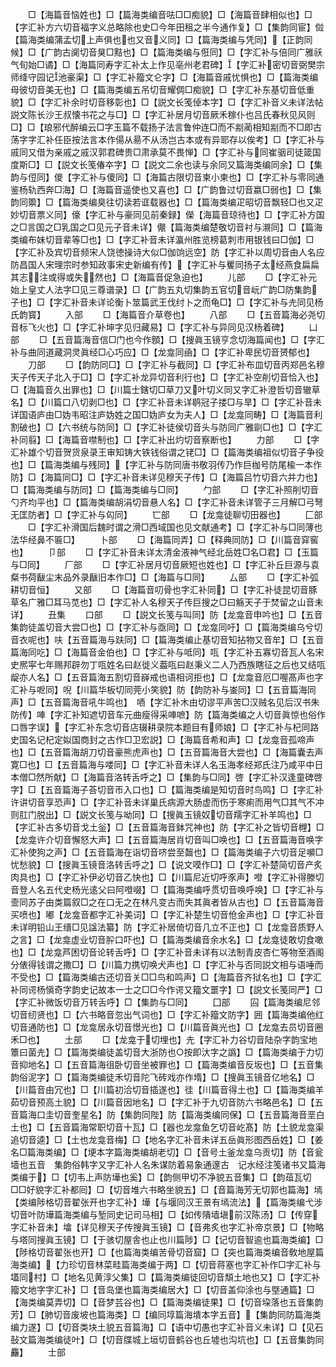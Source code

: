 <!-- { "loadSidebar": true } -->
　　□【海篇音恼姓也】□【篇海类编音呿□□痴貌】□【海篇音肆相似也】□【字汇补方六切音福字义总略除也史□今年田租之半今通作复】□【集韵同宦】傡【篇海类编蒲孟切上声俱也也又音义同】□【篇海类编与凭同】【正韵同候】□【广韵古阒切音狊□黠也】□【篇海类编与俇同】□【字汇补与倍同广雅祅气旬始□谲】□【海篇同寿字汇补太上作见亳州老君碑】【字汇补密切音弼樊宗师绛守园记池豪渠】□【字汇补籀文仑字】□【海篇音戚忧惧也】□【篇海类编母彼切音美无也】□【篇海类编五吊切音耀倜□痴貌】□【字汇补东基切音低重貌】□【字汇补余时切音移彰也】□【説文长笺倬本字】□【字汇补音义未详法帖説文陈长沙王叔懐书花之与□】□【字汇补居月切音厥禾稼仆也吕氏春秋见风则□】□【琅邪代醉编云□字玉篇不载扬子法言鲁仲连□而不剬蔺相知剬而不□即古荡字字汇补任臣按法言本作偒从昜不从汤岂古本或有异耶存以俟考】□【字汇补与戚同又借为亲戚之戚汉郭君碑贵□肃承莫不畏惮】□【字汇补与同崔骃司徒箴国度斯□】□【説文长笺偆夲字】□【説文二余也读与余同又篇海类编同余】□【集韵与侸同】儍【字汇补与傻同】□【海篇古限切音柬小柬也】□【字汇补与零同通鉴杨轨西奔□海】□【海篇音遥使也又喜也】□【广韵鲁过切音嬴□弱也】□【集韵同籞】□【篇海类编臭往切读若诓载器也】□【篇海类编疋昭切音飘轻□也又疋妙切音票义同】儫【字汇补与豪同见前秦録】儝【海篇音琼待也】□【字汇补方国之□言国之□乳国之□见元子音未详】儬【篇海类编楚敬切音衬与瀙同】□【篇海类编布妹切音辈等□也】□【字汇补音未详瀛州胜览榜葛刺市用银钱曰□伽】□【字汇补及宾切音频宋人饶徳操诗大似□伽饷远空】防【字汇补以周切音由人名应防昌国人宋理宗时参知政事宋史新编有传】【字汇补与矍同扬子太经燕食扁扁其志注或得或失然也】□【海篇音促急迫也】
　　儿部
　　□【字汇补元始上皇丈人法字□见三尊谱录】□【广韵五丸切集韵五官切音岏广韵□防集韵子也】□【字汇补音未详论衡卜筮篇武王伐纣卜之而龟□】□【字汇补与圥同见杨氏韵寳】
　　入部
　　□【海篇音介草卷也】
　　八部
　　□【五音篇海必尧切音标飞火也】□【字汇补坤字见归藏易】□【字汇补与异同见汉杨着碑】
　　凵部
　　□【五音篇海音信□门也今作顖】□【搜眞玉镜亨念切海篇闻也】□【字汇补与曲同道藏洞灵眞经□心巧应】□【龙龛同凾】□【字汇补卑民切音赟郁也】
　　刀部
　　□【韵防同□】□【字汇补与截同】□【字汇补布皿切音丙郑邑名穆天子传天子北入于□】□【字汇补龙异切音利行也】□【字汇补空削切音恰入也】□【海篇音久出罪也】□【川篇士鎋切□草刀又叶切义同又字汇补澄哲切音辙草名】□【川篇口八切剥□也】□【字汇补音未详鹖冠子搂□与旱】□【字汇补音未详国语庐由□妫韦昭注庐妫姓之国□妫庐女为夫人】□【龙龛同畴】□【海篇音利割破也】□【六书统与防同】□【字汇补徒侯切音头与防同广雅剾□也】□【字汇补同翦】□【海篇音噤制也】□【字汇补出灼切音察断也】
　　力部
　　□【字汇补雄个切音贺货泉录王审知铸大铁钱俗谓之铑□】□【篇海类编祖似切音子争役也】□【篇海类编与残同】【字汇补与防同唐书敬羽传乃作巨枷号防尾楡一本作防】□【海篇同□】□【字汇补音未详见穆天子传】□【海篇吕竹切音六并力也】□【篇海类编与防同】□【篇海类编与□同】
　　勹部
　　□【字汇补照削切音勺齐均平也】□【篇海类编胡涓切音悬人名】□【字汇补音未详管子三月解□弓弩无匡防者】□【字汇补与匃同】
　　匸部
　　□【龙龛徒聊切田器也】
　　匚部
　　□【字汇补滑国后魏时谓之滑□西域国也见文献通考】□【字汇补与□同薄也法华经鼻不匾□】
　　卜部
　　□【海篇同弄】□【释典同防】□【川篇音穽窖也】
　　卩部
　　□【字汇补音未详太清金液神气经北岳姓□名□君】□【玉篇与□同】
　　厂部
　　□【字汇补居月切音厥短也姓也】□【字汇补丘巨源与袁粲书荷瞂尘末品外录瞂旧本作□】□【海篇与□同】
　　厶部
　　□【字汇补弧耕切音恒】
　　又部
　　□【海篇音叨骨也字汇补同】□【字汇补徒昆切音豚草名广雅□耳马苋也】□【字汇补人名穆天子传巨搜之□曰觞天子于焚留之山音未详】
　　丑集
　　口部
　　□【説文长笺与叫同】防【龙龛音申吟也】□【五音集韵徒盖切音大尝□也】□【字汇补与亟同】□【龙龛同吁】□【篇海类编乌兮切音衣呢也】呋【五音篇海与趺同】□【篇海类编止基切音知拈物又音牟】□【五音篇海同吃】□【海篇音金伯也】□【字汇补与呧同】咓【字汇补五寡切音瓦人名宋史熈寜七年赐邦辟勿丁咓姓名曰赵徙义葢咓曰赵秉义二人乃西族瞎征之后也又结咓龊亦人名】□【五音篇海五割切音嶭戒也语相诃拒也】□【龙龛音厄□喔髙声也字汇补与呝同】唲【川篇华板切同莞小笑貌】防【韵防补与崟同】□【五音篇海同声】□【五音篇海音吼牛鸣也】　唒【字汇补木由切谬平声苦□汉贼名见后汉书朱防传】唓【字汇补知遮切音车元曲瘦得采唓嗻】防【篇海类编之人切音眞惊也俗作口唇字误】【字汇补东念切音店辍耕录院本题目有师娘】□【字汇补与杞同路史国名记杞定姒国商封之古作□卫宏説】□【海篇音希和声】□【龙龛音孤啼声也】□【五音篇海胡刀切音豪熊虎声也】□【五音篇海音大尝也】□【海篇囊去声寛□也】□【五音篇海与喽同】□【字汇补音未详人名玉海孝经郑氏注乃咸平中日本僧□然所献】□【海篇音洛转舌呼之】□【集韵与□同】啓【字汇补汉逢童碑啓字】□【五音篇海子荅切音帀入口也】□【篇海类编是知切音时鸟鸣】□【字汇补许讲切音享恐声】□【字汇补音未详巢氏病源大肠虚而伤于寒痢而用气□其气不冲则肛门脱出】□【説文长笺与呦同】□【搜眞玉镜奴切音羺字汇补羊鸣也】□【字汇补古多切音戈土釡】□【五音篇海音鉢咒神也】防【字汇补之皆切音榸】□【龙龛许介切音懈怒大声】□【五音篇海居肖切音叫□唤也】□【五音篇海音唤字汇补使狗之声】□【五音篇海在诣切音哜尝至齧也】□【篇海类编子六切音足嚬□忧愁貌】□【搜眞玉镜音洛转舌呼之】□【说文嗼作□】□【字汇补楚简切音产炙肉具也】□【字汇补伊必切音乙快也】□【川篇尼近切呼豕声】噔【字汇补得滕切音登人名五代史杨光逺父曰阿噔啜】□【篇海类编呼贯切音唤呼唤】□【字汇补与壸同苏子由类篇叙□之在口无之在林凡变古而失其眞者皆从古也】□【五音篇海音买喷也】嘟【龙龛音都字汇补美词】□【字汇补楚生切音伧金声也】□【字汇补音未详明铅山王缙□见諡法纂】防【字汇补居倚切音几立不正也】□【龙龛音质野人之言】□【龙龛虚业切音肸口吓也】□【篇海类编音余水名】□【龙龛徒敢切食噉也】□【龙龛芦困切音论转舌呼】□【字汇补音未详有以法制青皮杏仁等物至酒阁分俵得钱谓之撒□】□【川篇力携切唤犬声也】□【字汇补与否同説文相与语唾而不受也】□【篇海类编古还切音关□□鸟和鸣声】□【海篇音齐狱名也】□【字汇补同谔杨愼奇字韵史记故本一士之□□今作谔又籀文噩字】□【説文长笺同严】□【字汇补微饭切音万转舌呼】□【集韵与□同】
　　囗部
　　囜【篇海类编尼邻切音纫贤也】□【六书略音忽出气词也】□【字汇补籀文防字】囲【篇海类编他红切音通防也】□【龙龛居永切音憬光也】□【川篇音眞光也】□【龙龛去员切音圈禾□也】
　　土部
　　□【龙龛于切埋也】圥【字汇补力谷切音陆杂字韵宝地簟曰菌圥】□【篇海类编徒盖切音大浙防也○按即汏字之譌】□【篇海类编于力切音抑地名】□【五音篇海徂卧切音坐被罪也】□【篇海类编音反坂也】□【五音集韵俗泥字】□【篇海类编徒禾切音陀飞砖戏亦作堶】□【搜眞玉镜音亿地名】□【川篇音由冗也】□【川篇初洽切音插遂也】徍【川篇音得土也】□【篇海类编羊茹切音预高土貌】□【川篇音因地名】□【字汇补于九切音防六书略邑名】□【五音篇海口圭切音奎星名】防【集韵同陛】防【篇海类编同保】□【五音篇海音垩白土也】□【五音篇海常职切音十瓦】□【器也龙龛鱼乞切音屹髙】防【土貌龙龛渠追切音逵】□【土也龙龛音梅】□【地名字汇补音未详五岳眞形图西岳姓】□【姜名□篇海类编】□【埂本字篇海类编胡老切】□【音号土釜龙龛乌贡切】防【音瓮墙也五音　集韵俗韩字又字汇补人名朱谋防着易象通邃古　记水经注笺诸书又篇海类编于】□【切韦上声防墷也奚】□【韵侧甲切不净貌五音集】□【韵葅瓦切□□好貌字汇补都囘】□【切音堆六书略坐貌五】□【音篇海芳无切郭也篇海】墕【类编陟格切音翟张开也字汇补】墷【与堰同汉王景有墕流法】【篇海类编弋涉切音叶防墷篇海类编与堑同史记司马相】□【如传隤墙塡前汉陈汤】□【传穿字汇补音未】墖【详见穆天子传搜眞玉镜】□【音弗炙也字汇补帝京景】□【物略与塔同搜眞玉镜】□【于骇切屋舎也止也川篇陟】□【记切音智逾也篇海类编】□【陟格切音翟张也开】□【也篇海类编苦骨切音窟】□【突也篇海类编音敎地屋篇海类编】【力珍切音林菜畦篇海类编于两】□【切音蒋塞也字汇补作□字汇补与壒同村】□【地名见黄淳父集】□【篇海类编徒回切音頽土地也又】□【字汇补籀文地字字汇补】□【音岛堡也篇海类编居大】□【切音盖仰涂也与墍通篇】□【海类编莫弄切】□【音梦芸谷也】□【篇海类编徒果】□【切音垜落也五音集韵芳】□【肺切音废坡也篇海类】□【编同埻篇海墤本字五音】【集韵同防篇海类编力遂】□【切音类块土貌五音篇海】□【语中切愚也字汇补音义未详】□【见石鼔文篇海类编徒叶】□【切音牒城上垣切音鹤谷也丘墟也沟坑也】□【五音集韵同麤】
　　士部
